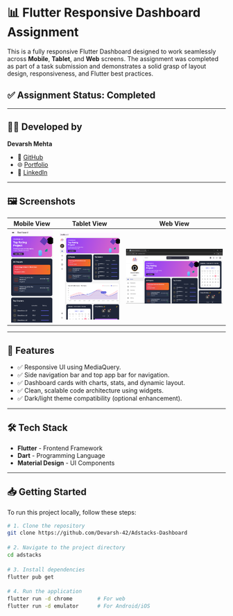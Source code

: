 # 📊 Flutter Responsive Dashboard Assignment

This is a fully responsive Flutter Dashboard designed to work seamlessly across **Mobile**, **Tablet**, and **Web** screens. The assignment was completed as part of a task submission and demonstrates a solid grasp of layout design, responsiveness, and Flutter best practices.

## ✅ Assignment Status: Completed

---

## 👨‍💻 Developed by

**Devarsh Mehta**

- 🔗 [GitHub](https://github.com/Devarsh-42)
- 🌐 [Portfolio](https://devarshmehta.netlify.app/)
- 💼 [LinkedIn](https://www.linkedin.com/in/devarsh-mehta-6670581b8/)

---


## 🖼 Screenshots


| Mobile View | Tablet View | Web View |
|-------------|-------------|----------|
| ![Mobile Screenshot](assets/screenshots/mobile_ss.png) | ![Tablet Screenshot](assets/screenshots/tablet_ss.png) | ![Web Screenshot](assets/screenshots/web_ss.png) |

---

## 🚀 Features

- ✅ Responsive UI using MediaQuery.
- ✅ Side navigation bar and top app bar for navigation.
- ✅ Dashboard cards with charts, stats, and dynamic layout.
- ✅ Clean, scalable code architecture using widgets.
- ✅ Dark/light theme compatibility (optional enhancement).

---

## 🛠️ Tech Stack

- **Flutter** - Frontend Framework
- **Dart** - Programming Language
- **Material Design** - UI Components

---

## 📥 Getting Started

To run this project locally, follow these steps:

```bash
# 1. Clone the repository
git clone https://github.com/Devarsh-42/Adstacks-Dashboard

# 2. Navigate to the project directory
cd adstacks

# 3. Install dependencies
flutter pub get

# 4. Run the application
flutter run -d chrome        # For web
flutter run -d emulator      # For Android/iOS
